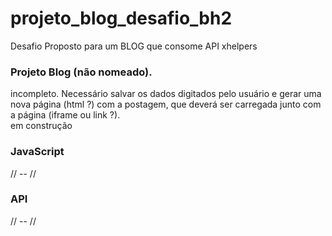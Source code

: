# projeto_blog_desafio_bh2
Desafio Proposto para um BLOG que consome API xhelpers
### Projeto Blog (não nomeado).  

incompleto.  Necessário salvar os dados digitados pelo usuário e gerar uma nova página (html ?) com a postagem, que deverá ser carregada junto com a página (iframe ou link ?).  
em construção  
### JavaScript  

// -- //

### API

// -- //
